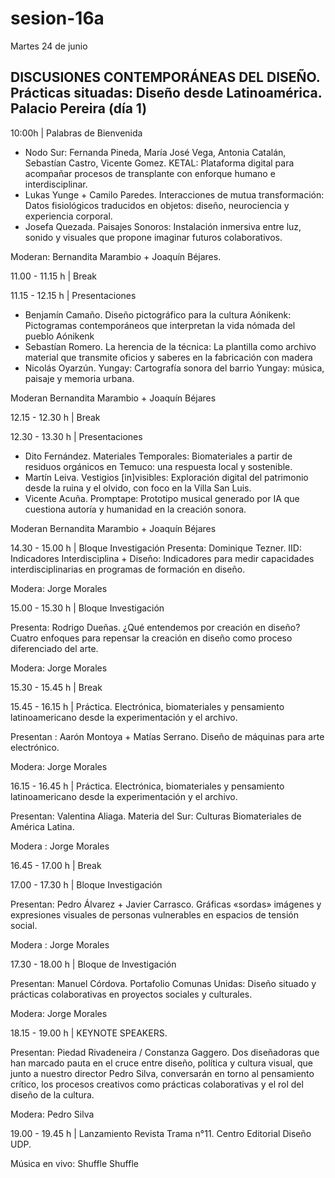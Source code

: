 # sesion-16a

Martes 24 de junio

## DISCUSIONES CONTEMPORÁNEAS DEL DISEÑO. Prácticas situadas: Diseño desde Latinoamérica. Palacio Pereira (día 1)

10:00h | Palabras de Bienvenida

- Nodo Sur: Fernanda Pineda, María José Vega, Antonia Catalán, Sebastían Castro, Vicente Gomez. KETAL: Plataforma digital para acompañar procesos de transplante con enforque humano e interdisciplinar. 
- Lukas Yunge + Camilo Paredes. Interacciones de mutua transformación: Datos fisiológicos traducidos en objetos: diseño, neurociencia y experiencia corporal.
- Josefa Quezada. Paisajes Sonoros: Instalación inmersiva entre luz, sonido y visuales que propone imaginar futuros colaborativos.

Moderan: Bernandita Marambio + Joaquín Béjares.

11.00 - 11.15 h | Break

11.15 - 12.15 h | Presentaciones

- Benjamín Camaño. Diseño pictográfico para la cultura Aónikenk: Pictogramas contemporáneos que interpretan la vida nómada del pueblo Aónikenk
- Sebastían Romero. La herencia de la técnica: La plantilla como archivo material que transmite oficios y saberes en la fabricación con madera
- Nicolás Oyarzún. Yungay: Cartografía sonora del barrio Yungay: música, paisaje y memoria urbana.

Moderan Bernandita Marambio + Joaquín Béjares

12.15 - 12.30 h | Break

12.30 - 13.30 h | Presentaciones
- Dito Fernández. Materiales Temporales: Biomateriales a partir de residuos orgánicos en Temuco: una respuesta local y sostenible.
- Martín Leiva. Vestigios [in]visibles: Exploración digital del patrimonio desde la ruina y el olvido, con foco en la Villa San Luis.
- Vicente Acuña. Promptape: Prototipo musical generado por IA que cuestiona autoría y humanidad en la creación sonora.

Moderan Bernandita Marambio + Joaquín Béjares

14.30 - 15.00 h | Bloque Investigación
Presenta: Dominique Tezner. IID: Indicadores Interdisciplina + Diseño: Indicadores para medir capacidades interdisciplinarias en programas de formación en diseño.

Modera: Jorge Morales

15.00 - 15.30 h | Bloque Investigación

Presenta: Rodrigo Dueñas. ¿Qué entendemos por creación en diseño? Cuatro enfoques para repensar la creación en diseño como proceso diferenciado del arte.

Modera: Jorge Morales

15.30 - 15.45 h | Break

15.45 - 16.15 h | Práctica. Electrónica, biomateriales y pensamiento latinoamericano desde la experimentación y el archivo.

Presentan : Aarón Montoya + Matías Serrano. Diseño de máquinas para arte electrónico.

Modera: Jorge Morales

16.15 - 16.45 h | Práctica. Electrónica, biomateriales y pensamiento latinoamericano desde la experimentación y el archivo.

Presentan: Valentina Aliaga. Materia del Sur: Culturas Biomateriales de América Latina.

Modera : Jorge Morales

16.45 - 17.00 h | Break

17.00 - 17.30 h | Bloque Investigación

Presentan: Pedro Álvarez + Javier Carrasco. Gráficas «sordas» imágenes y expresiones visuales de personas vulnerables en espacios de tensión social.

Modera : Jorge Morales

17.30 - 18.00 h | Bloque de Investigación

Presentan: Manuel Córdova. Portafolio Comunas Unidas: Diseño situado y prácticas colaborativas en proyectos sociales y culturales.

Modera: Jorge Morales

18.15 - 19.00 h | KEYNOTE SPEAKERS. 

Presentan: Piedad Rivadeneira / Constanza Gaggero. Dos diseñadoras que han marcado pauta en el cruce entre diseño, política y cultura visual, que junto a nuestro director Pedro Silva, conversarán en torno al pensamiento crítico, los procesos creativos como prácticas colaborativas y el rol del diseño de la cultura. 

Modera: Pedro Silva

19.00 - 19.45 h | Lanzamiento Revista Trama n°11. Centro Editorial Diseño UDP. 

Música en vivo: Shuffle Shuffle

